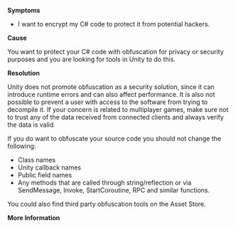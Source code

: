 
        

**Symptoms** 

*   I want to encrypt my C# code to protect it from potential hackers.

**Cause** 

You want to protect your C# code with obfuscation for privacy or security purposes and you are looking for tools in Unity to do this.

**Resolution** 

Unity does not promote obfuscation as a security solution, since it can introduce runtime errors and can also affect performance. It is also not possible to prevent a user with access to the software from trying to decompile it. If your concern is related to multiplayer games, make sure not to trust any of the data received from connected clients and always verify the data is valid.

If you do want to obfuscate your source code you should not change the following:

*   Class names 
*   Unity callback names 
*   Public field names
*   Any methods that are called through string/reflection or via SendMessage, Invoke, StartCoroutine, RPC and similar functions.

You could also find third party obfuscation tools on the Asset Store.

**More Information** 

      